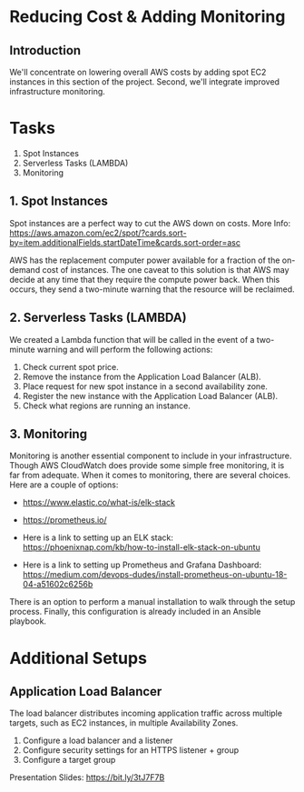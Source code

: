 # Reducing Cost & Adding Monitoring

## Introduction

We'll concentrate on lowering overall AWS costs by adding spot EC2 instances in this section of the project. 
Second, we'll integrate improved infrastructure monitoring.

# Tasks
1. Spot Instances
2. Serverless Tasks (LAMBDA)
3. Monitoring

## 1. Spot Instances

Spot instances are a perfect way to cut the AWS down on costs. 
More Info: https://aws.amazon.com/ec2/spot/?cards.sort-by=item.additionalFields.startDateTime&cards.sort-order=asc

AWS has the replacement computer power available for a fraction of the on-demand cost of instances. 
The one caveat to this solution is that AWS may decide at any time that they require the compute power back. 
When this occurs, they send a two-minute warning that the resource will be reclaimed.



## 2. Serverless Tasks (LAMBDA)

We created a Lambda function that will be called in the event of a two-minute warning and will perform the following actions:

1. Check current spot price.
2. Remove the instance from the Application Load Balancer (ALB).
3. Place request for new spot instance in a second availability zone.
4. Register the new instance with the Application Load Balancer (ALB).
5. Check what regions are running an instance.


## 3. Monitoring

Monitoring is another essential component to include in your infrastructure. 
Though AWS CloudWatch does provide some simple free monitoring, it is far from adequate.
When it comes to monitoring, there are several choices. Here are a couple of options:

* https://www.elastic.co/what-is/elk-stack
* https://prometheus.io/
* Here is a link to setting up an ELK stack: https://phoenixnap.com/kb/how-to-install-elk-stack-on-ubuntu

* Here is a link to setting up Prometheus and Grafana Dashboard:
https://medium.com/devops-dudes/install-prometheus-on-ubuntu-18-04-a51602c6256b

There is an option to perform a manual installation to walk through the setup process. 
Finally, this configuration is already included in an Ansible playbook.

# Additional Setups

## Application Load Balancer

The load balancer distributes incoming application traffic across multiple targets, such as EC2 instances, in multiple Availability Zones.
 
 1. Configure a load balancer and a listener
 2. Configure security settings for an HTTPS listener + group
 3. Configure a target group


Presentation Slides: https://bit.ly/3tJ7F7B

